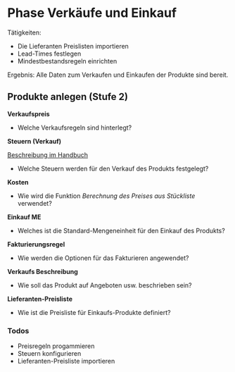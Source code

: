 # Phase Verkäufe und Einkauf

Tätigkeiten:

* Die Lieferanten Preislisten importieren
* Lead-Times festlegen
* Mindestbestandsregeln einrichten

Ergebnis: Alle Daten zum Verkaufen und Einkaufen der Produkte sind bereit.

## Produkte anlegen (Stufe 2)

**Verkaufspreis**

- Welche Verkaufsregeln sind hinterlegt?


**Steuern (Verkauf)**

[Beschreibung im Handbuch](https://odoo-wiki.ch/theorie-mehrwertsteuer.html#steuersatze)

- Welche Steuern werden für den Verkauf des Produkts festgelegt?

**Kosten**

- Wie wird die Funktion *Berechnung des Preises aus Stückliste* verwendet?

**Einkauf ME**

- Welches ist die Standard-Mengeneinheit für den Einkauf des Produkts?

**Fakturierungsregel**

- Wie werden die Optionen für das Fakturieren angewendet?

**Verkaufs Beschreibung**

- Wie soll das Produkt auf Angeboten usw. beschrieben sein?

**Lieferanten-Preisliste**

- Wie ist die Preisliste für Einkaufs-Produkte definiert?

### Todos

- Preisregeln progammieren
- Steuern konfigurieren
- Lieferanten-Preisliste importieren

